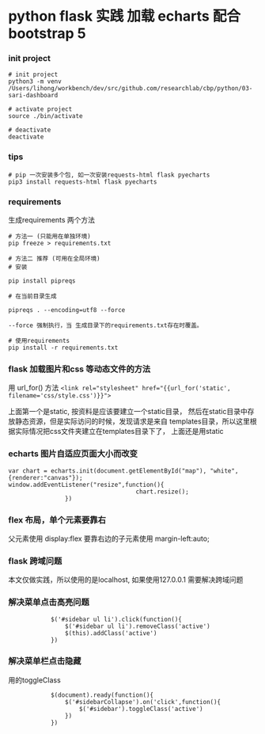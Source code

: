 # python flask 实践 加载 echarts  配合 bootstrap 5 

### init project 

```shell
# init project
python3 -m venv /Users/lihong/workbench/dev/src/github.com/researchlab/cbp/python/03-sari-dashboard

# activate project 
source ./bin/activate

# deactivate
deactivate
```

### tips 

```shell
# pip 一次安装多个包, 如一次安装requests-html flask pyecharts
pip3 install requests-html flask pyecharts
```

### requirements 

生成requirements 两个方法

```shell
# 方法一 (只能用在单独环境)
pip freeze > requirements.txt

# 方法二 推荐 (可用在全局环境)
# 安装

pip install pipreqs

# 在当前目录生成

pipreqs . --encoding=utf8 --force

--force 强制执行，当 生成目录下的requirements.txt存在时覆盖。

# 使用requirements 
pip install -r requirements.txt
```

### flask 加载图片和css 等动态文件的方法

用 url_for() 方法
`<link rel="stylesheet" href="{{url_for('static', filename='css/style.css')}}">`

上面第一个是static, 按资料是应该要建立一个static目录， 然后在static目录中存放静态资源，但是实际访问的时候，发现请求是来自 templates目录，所以这里根据实际情况把css文件夹建立在templates目录下了， 上面还是用static

### echarts 图片自适应页面大小而改变

```
var chart = echarts.init(document.getElementById("map"), "white",{renderer:"canvas"});
window.addEventListener("resize",function(){
									chart.resize();
				})
```

### flex 布局，单个元素要靠右

父元素使用 display:flex 
要靠右边的子元素使用 margin-left:auto;

### flask 跨域问题

本文仅做实践，所以使用的是localhost, 如果使用127.0.0.1 需要解决跨域问题

### 解决菜单点击高亮问题

```
            $('#sidebar ul li').click(function(){
                $('#sidebar ul li').removeClass('active')
                $(this).addClass('active')
            })

```

### 解决菜单栏点击隐藏

用的toggleClass

```
            $(document).ready(function(){
                $('#sidebarCollapse').on('click',function(){
                    $('#sidebar').toggleClass('active')
                })
            })
```
